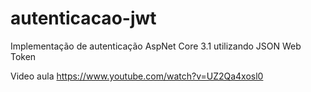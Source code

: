 # autenticacao-jwt
Implementação de autenticação AspNet Core 3.1 utilizando JSON Web Token

Video aula https://www.youtube.com/watch?v=UZ2Qa4xosl0
